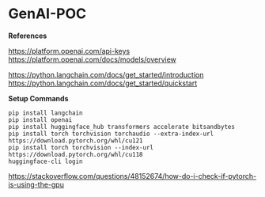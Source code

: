 # GenAI-POC

**References**

https://platform.openai.com/api-keys
https://platform.openai.com/docs/models/overview

https://python.langchain.com/docs/get_started/introduction
https://python.langchain.com/docs/get_started/quickstart


**Setup Commands**
```commandline
pip install langchain
pip install openai
pip install huggingface_hub transformers accelerate bitsandbytes
pip install torch torchvision torchaudio --extra-index-url https://download.pytorch.org/whl/cu121
pip install torch torchvision --index-url https://download.pytorch.org/whl/cu118
huggingface-cli login
```


https://stackoverflow.com/questions/48152674/how-do-i-check-if-pytorch-is-using-the-gpu